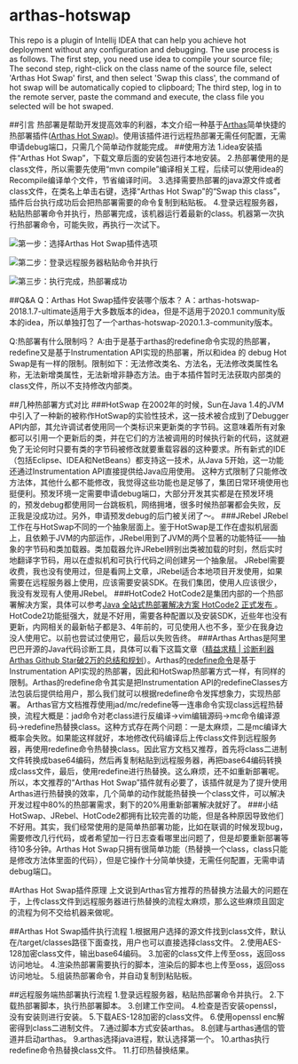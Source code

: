 # arthas-hotswap
This repo is a plugin of Intellij IDEA that can help you achieve hot deployment without any configuration and debugging. The use process is as follows. The first step, you need use idea to compile your source file; The second step, right-click on the class name of the source file, select 'Arthas Hot Swap' first, and then select 'Swap this class', the command of hot swap will be automatically copied to clipboard; The third step, log in to the remote server, paste the command and execute, the class file you selected will be hot swaped.


##引言
热部署是帮助开发提高效率的利器，本文介绍一种基于[Arthas](https://github.com/alibaba/arthas)简单快捷的热部署插件([Arthas Hot Swap](https://github.com/xxxtai/arthas-hotswap))。使用该插件进行远程热部署无需任何配置，无需申请debug端口，只需几个简单动作就能完成。
##使用方法
1.idea安装插件“Arthas Hot Swap”，下载文章后面的安装包进行本地安装。
2.热部署使用的是class文件，所以需要先使用“mvn compile”编译相关工程，后续可以使用idea的Recompile编译单个文件，节省编译时间。
3.选择需要热部署的java源文件或者class文件，在类名上单击右键，选择“Arthas Hot Swap”的“Swap this class”，插件后台执行成功后会把热部署需要的命令复制到粘贴板。
4.登录远程服务器，粘贴热部署命令并执行，热部署完成，该机器运行着最新的class。机器第一次执行热部署命令，可能失败，再执行一次试下。

![第一步：选择Arthas Hot Swap插件选项](https://ata2-img.oss-cn-zhangjiakou.aliyuncs.com/bc6b14b1a24226f83ca019b43d1c986b.png)

![第二步：登录远程服务器粘贴命令并执行](https://ata2-img.oss-cn-zhangjiakou.aliyuncs.com/8cf9c577d28104b75df6804183d8d0c9.png)

![第三步：执行完成，热部署成功](https://ata2-img.oss-cn-zhangjiakou.aliyuncs.com/ff42a488e0a3c2c7aee5e0d1874fadea.png)

##Q&A
Q：Arthas Hot Swap插件安装哪个版本？
A：arthas-hotswap-2018.1.7-ultimate适用于大多数版本的idea，但是不适用于2020.1 community版本的idea，所以单独打包了一个arthas-hotswap-2020.1.3-community版本。

Q:热部署有什么限制吗？
A:由于是基于arthas的redefine命令实现的热部署，redefine又是基于Instrumentation API实现的热部署，所以和idea 的 debug Hot Swap是有一样的限制。限制如下：无法修改类名、方法名，无法修改类属性名称，无法新增类属性，无法新增非静态方法。由于本插件暂时无法获取内部类的class文件，所以不支持修改内部类。

##几种热部署方式对比
###HotSwap
在2002年的时候，Sun在Java 1.4的JVM中引入了一种新的被称作HotSwap的实验性技术，这一技术被合成到了Debugger API内部，其允许调试者使用同一个类标识来更新类的字节码。这意味着所有对象都可以引用一个更新后的类，并在它们的方法被调用的时候执行新的代码，这就避免了无论何时只要有类的字节码被修改就要重载容器的这种要求。所有新式的IDE（包括Eclipse、IDEA和NetBeans）都支持这一技术，从Java 5开始，这一功能还通过Instrumentation API直接提供给Java应用使用。
这种方式限制了只能修改方法体，其他什么都不能修改，我觉得这些功能也是足够了，集团日常环境使用也挺便利。预发环境一定需要申请debug端口，大部分开发其实都是在预发环境的，预发debug都使用同一台跳板机，网络拥堵，很多时候热部署都会失败，反正我是没成功过。另外，申请预发debug的后门被关闭了～。
###JRebel
JRebel工作在与HotSwap不同的一个抽象层面上。鉴于HotSwap是工作在虚拟机层面上，且依赖于JVM的内部运作，JRebel用到了JVM的两个显著的功能特征——抽象的字节码和类加载器。类加载器允许JRebel辨别出类被加载的时刻，然后实时地翻译字节码，用以在虚拟机和可执行代码之间创建另一个抽象层。
JRebel需要收费，我也没有使用过，但是看网上文章，JRebel适合本地项目开发使用，如果需要在远程服务器上使用，应该需要安装SDK。在我们集团，使用人应该很少，我没有发现有人使用JRebel。
###HotCode2
HotCode2是集团内部的一个热部署解决方案，具体可以参考[Java 全站式热部署解决方案 HotCode2 正式发布
](https://www.atatech.org/articles/30561?spm=ata.13269325.0.0.346d49faGfTpH7)。HotCode2功能挺强大，就是不好用，需要各种配置以及安装SDK，近些年也没有更新，内网相关的最新帖子都是3、4年前的，可见使用人也不多，至少在我身边没人使用它。以前也尝试过使用它，最后以失败告终。
###Arthas
Arthas是阿里巴巴开源的Java代码诊断工具，具体可以看下这篇文章（[精益求精 | 诊断利器Arthas Github Star破2万的总结和规划](https://www.atatech.org/articles/171527?spm=ata.13269325.0.0.4e6049faTYvnbu)）。Arthas的[redefine命令](https://alibaba.github.io/arthas/redefine.html)是基于Instrumentation API实现的热部署，因此和HotSwap热部署方式一样，有同样的限制。Arthas的redefine命令其实是把Instrumentation API的redefineClasses方法包装后提供给用户，那么我们就可以根据redefine命令发挥想象力，实现热部署。
Arthas官方文档推荐使用jad/mc/redefine等一连串命令实现class远程热替换，流程大概是：jad命令对老class进行反编译->vim编辑源码->mc命令编译源码->redefine热替换class。这种方式存在两个问题：一是太麻烦，二是mc编译大概率会失败。如果能这样就好，本地修改代码编译后上传class文件到远程服务器，再使用redefine命令热替换class。因此官方文档又推荐，首先将class二进制文件转换成base64编码，然后再复制粘贴到远程服务器，再把base64编码转换成class文件，最后，使用redefine进行热替换。这么麻烦，还不如重新部署呢。
所以，本文推荐的“Arthas Hot Swap”插件就有必要了，该插件就是为了提升使用Arthas进行热替换的效率，几个简单的动作就能热替换一个class文件，可以解决开发过程中80%的热部署需求，剩下的20%用重新部署解决就好了。
###小结
HotSwap、JRebel、HotCode2都拥有比较完善的功能，但是各种原因导致他们不好用。其实，我们经常使用的是简单热部署功能，比如在联调的时候发现bug，需要修改几行代码，或者希望加一行日志查看哪里出问题了，但是却要重新部署等待10多分钟。Arthas Hot Swap只拥有很简单功能（热替换一个class，class只能是修改方法体里面的代码），但是它操作十分简单快捷，无需任何配置，无需申请debug端口。

#Arthas Hot Swap插件原理
上文说到Arthas官方推荐的热替换方法最大的问题在于，上传class文件到远程服务器进行热替换的流程太麻烦，那么这些麻烦且固定的流程为何不交给机器来做呢。

##Arthas Hot Swap插件执行流程
1.根据用户选择的源文件找到class文件，默认在/target/classes路径下面查找，用户也可以直接选择class文件。
2.使用AES-128加密class文件，输出base64编码。
3.加密的class文件上传至oss，返回oss访问地址。
4.渲染热部署需要执行的脚本，渲染后的脚本也上传至oss，返回oss访问地址。
5.组装热部署命令，并自动复制到粘贴板。

##远程服务端热部署执行流程
1.登录远程服务器，粘贴热部署命令并执行。
2.下载热部署脚本，执行热部署脚本。
3.创建工作空间。
4.检查是否安装openssl，没有安装则进行安装。
5.下载AES-128加密的class文件。
6.使用openssl enc解密得到class二进制文件。
7.通过脚本方式安装arthas。
8.创建与arthas通信的管道并启动arthas。
9.arthas选择java进程，默认选择第一个。
10.arthas执行redefine命令热替换class文件。
11.打印热替换结果。
